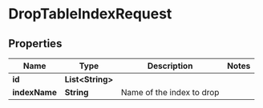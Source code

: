 

# DropTableIndexRequest


## Properties

| Name | Type | Description | Notes |
|------------ | ------------- | ------------- | -------------|
|**id** | **List&lt;String&gt;** |  |  |
|**indexName** | **String** | Name of the index to drop |  |



